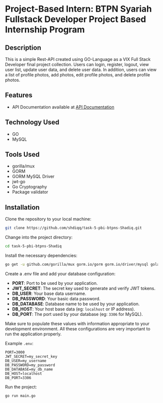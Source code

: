 # Project-Based Intern: BTPN Syariah Fullstack Developer Project Based Internship Program

## Description
This is a simple Rest-API created using GO-Language as a VIX Full Stack Developer final project collection. Users can login, register, logout, view user list, update user data, and delete user data. In addition, users can view a list of profile photos, add photos, edit profile photos, and delete profile photos.

## Features
- API Documentation available at [API Documentation](/api-docs)

## Technology Used

- GO
- MySQL

## Tools Used
- gorilla/mux
- GORM
- GORM MySQL Driver
- jwt-go
- Go Cryptography
- Package validator

## Installation

Clone the repository to your local machine:

```bash
git clone https://github.com/shdiqq/task-5-pbi-btpns-Shadiq.git
```

Change into the project directory:

```bash
cd task-5-pbi-btpns-Shadiq
```

Install the necessary dependencies:

```bash
go get -u github.com/gorilla/mux gorm.io/gorm gorm.io/driver/mysql golang.org/x/crypto github.com/golang-jwt/jwt/v5 github.com/go-playground/validator/v10
```

Create a .env file and add your database configuration:
- **PORT**: Port to be used by your application.
- **JWT_SECRET**: The secret key used to generate and verify JWT tokens.
- **DB_USER**: Your base data username.
- **DB_PASSWORD**: Your basic data password.
- **DB_DATABASE**: Database name to be used by your application.
- **DB_HOST**: Your host base data (eg: `localhost` or IP address).
- **DB_PORT**: The port used by your database (eg: `3306` for MySQL).

Make sure to populate these values with information appropriate to your development environment. All these configurations are very important to run the application properly.

Example `.env`:

```env
PORT=3000
JWT_SECRET=my_secret_key
DB_USER=my_username
DB_PASSWORD=my_password
DB_DATABASE=my_db_name
DB_HOST=localhost
DB_PORT=3306
```

Run the project:

```bash
go run main.go
```